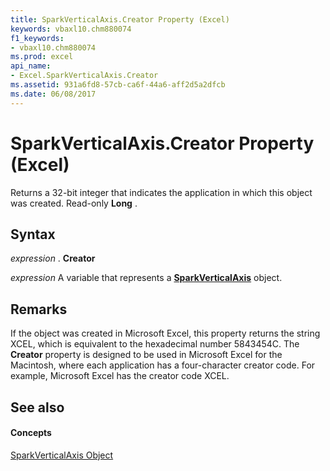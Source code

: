 ```yaml
---
title: SparkVerticalAxis.Creator Property (Excel)
keywords: vbaxl10.chm880074
f1_keywords:
- vbaxl10.chm880074
ms.prod: excel
api_name:
- Excel.SparkVerticalAxis.Creator
ms.assetid: 931a6fd8-57cb-ca6f-44a6-aff2d5a2dfcb
ms.date: 06/08/2017
---
```



# SparkVerticalAxis.Creator Property (Excel)

Returns a 32-bit integer that indicates the application in which this object was created. Read-only **Long** .


## Syntax

 _expression_ . **Creator**

 _expression_ A variable that represents a **[SparkVerticalAxis](sparkverticalaxis-object-excel.md)** object.


## Remarks

If the object was created in Microsoft Excel, this property returns the string XCEL, which is equivalent to the hexadecimal number 5843454C. The **Creator** property is designed to be used in Microsoft Excel for the Macintosh, where each application has a four-character creator code. For example, Microsoft Excel has the creator code XCEL.


## See also


#### Concepts


[SparkVerticalAxis Object](sparkverticalaxis-object-excel.md)


